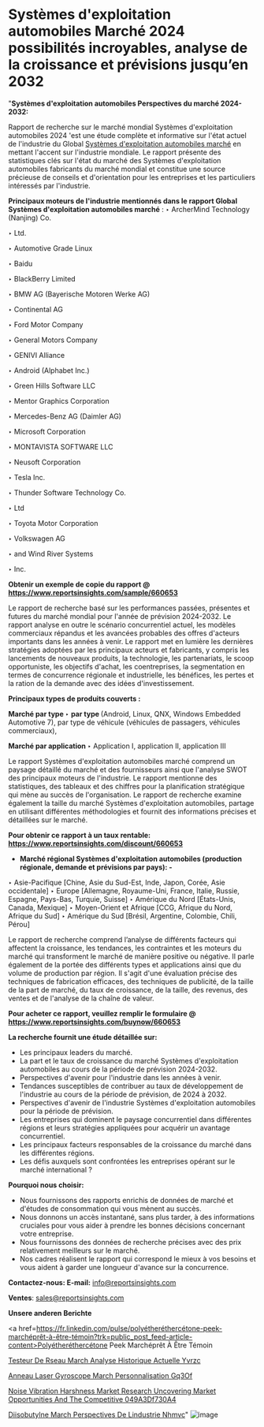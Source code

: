 # Systèmes d'exploitation automobiles Marché 2024 possibilités incroyables, analyse de la croissance et prévisions jusqu’en 2032

 "<strong>Systèmes d'exploitation automobiles Perspectives du marché 2024-2032:</strong>

Rapport de recherche sur le marché mondial Systèmes d'exploitation automobiles 2024 'est une étude complète et informative sur l'état actuel de l'industrie du Global <a href=https://www.reportsinsights.com/sample/660653>Systèmes d'exploitation automobiles marché</a> en mettant l'accent sur l'industrie mondiale. Le rapport présente des statistiques clés sur l'état du marché des Systèmes d'exploitation automobiles fabricants du marché mondial et constitue une source précieuse de conseils et d'orientation pour les entreprises et les particuliers intéressés par l'industrie.

<strong>Principaux moteurs de l'industrie mentionnés dans le rapport Global Systèmes d'exploitation automobiles marché</strong> :
‣ ArcherMind Technology (Nanjing) Co.

‣ Ltd.

‣ Automotive Grade Linux

‣ Baidu

‣ BlackBerry Limited

‣ BMW AG (Bayerische Motoren Werke AG)

‣ Continental AG

‣ Ford Motor Company

‣ General Motors Company

‣ GENIVI Alliance

‣ Android (Alphabet Inc.)

‣ Green Hills Software LLC

‣ Mentor Graphics Corporation

‣ Mercedes-Benz AG (Daimler AG)

‣ Microsoft Corporation

‣ MONTAVISTA SOFTWARE LLC

‣ Neusoft Corporation

‣ Tesla Inc.

‣ Thunder Software Technology Co.

‣ Ltd

‣ Toyota Motor Corporation

‣ Volkswagen AG

‣ and Wind River Systems

‣ Inc.

<strong>Obtenir un exemple de copie du rapport @ <a href=https://www.reportsinsights.com/sample/660653>https://www.reportsinsights.com/sample/660653</a></strong>

Le rapport de recherche basé sur les performances passées, présentes et futures du marché mondial pour l'année de prévision 2024-2032. Le rapport analyse en outre le scénario concurrentiel actuel, les modèles commerciaux répandus et les avancées probables des offres d'acteurs importants dans les années à venir. Le rapport met en lumière les dernières stratégies adoptées par les principaux acteurs et fabricants, y compris les lancements de nouveaux produits, la technologie, les partenariats, le scoop opportuniste, les objectifs d'achat, les coentreprises, la segmentation en termes de concurrence régionale et industrielle, les bénéfices, les pertes et la ration de la demande avec des idées d'investissement.

<strong>Principaux types de produits couverts :</strong>

<strong>Marché par type </strong>
‣ <strong> par type </strong> (Android, Linux, QNX, Windows Embedded Automotive 7), par type de véhicule (véhicules de passagers, véhicules commerciaux),

<strong>Marché par application </strong>
‣ Application I, application II, application III

Le rapport Systèmes d'exploitation automobiles marché comprend un paysage détaillé du marché et des fournisseurs ainsi que l'analyse SWOT des principaux moteurs de l'industrie. Le rapport mentionne des statistiques, des tableaux et des chiffres pour la planification stratégique qui mène au succès de l'organisation. Le rapport de recherche examine également la taille du marché Systèmes d'exploitation automobiles, partage en utilisant différentes méthodologies et fournit des informations précises et détaillées sur le marché.

<strong>Pour obtenir ce rapport à un taux rentable: <a href=https://www.reportsinsights.com/discount/660653>https://www.reportsinsights.com/discount/660653</a></strong>
<ul>
  <li><strong>Marché régional Systèmes d'exploitation automobiles (production régionale, demande et prévisions par pays): -</strong></li>
</ul>
‣ Asie-Pacifique [Chine, Asie du Sud-Est, Inde, Japon, Corée, Asie occidentale]
‣ Europe [Allemagne, Royaume-Uni, France, Italie, Russie, Espagne, Pays-Bas, Turquie, Suisse]
‣ Amérique du Nord [États-Unis, Canada, Mexique]
‣ Moyen-Orient et Afrique [CCG, Afrique du Nord, Afrique du Sud]
‣ Amérique du Sud [Brésil, Argentine, Colombie, Chili, Pérou]

Le rapport de recherche comprend l’analyse de différents facteurs qui affectent la croissance, les tendances, les contraintes et les moteurs du marché qui transforment le marché de manière positive ou négative. Il parle également de la portée des différents types et applications ainsi que du volume de production par région. Il s'agit d'une évaluation précise des techniques de fabrication efficaces, des techniques de publicité, de la taille de la part de marché, du taux de croissance, de la taille, des revenus, des ventes et de l'analyse de la chaîne de valeur.

<strong>Pour acheter ce rapport, veuillez remplir le formulaire @   <a href=https://www.reportsinsights.com/buynow/660653>https://www.reportsinsights.com/buynow/660653</a></strong>

<strong>La recherche fournit une étude détaillée sur:</strong>
<ul>
  <li>Les principaux leaders du marché.</li>
  <li>La part et le taux de croissance du marché Systèmes d'exploitation automobiles au cours de la période de prévision 2024-2032.</li>
  <li>Perspectives d'avenir pour l'industrie dans les années à venir.</li>
  <li>Tendances susceptibles de contribuer au taux de développement de l'industrie au cours de la période de prévision, de 2024 à 2032.</li>
  <li>Perspectives d'avenir de l'industrie Systèmes d'exploitation automobiles pour la période de prévision.</li>
  <li>Les entreprises qui dominent le paysage concurrentiel dans différentes régions et leurs stratégies appliquées pour acquérir un avantage concurrentiel.</li>
  <li>Les principaux facteurs responsables de la croissance du marché dans les différentes régions.</li>
  <li>Les défis auxquels sont confrontées les entreprises opérant sur le marché international ?</li>
</ul>
<strong>Pourquoi nous choisir:</strong>
<ul>
  <li>Nous fournissons des rapports enrichis de données de marché et d'études de consommation qui vous mènent au succès.</li>
  <li>Nous donnons un accès instantané, sans plus tarder, à des informations cruciales pour vous aider à prendre les bonnes décisions concernant votre entreprise.</li>
  <li>Nous fournissons des données de recherche précises avec des prix relativement meilleurs sur le marché.</li>
  <li>Nos cadres réalisent le rapport qui correspond le mieux à vos besoins et vous aident à garder une longueur d'avance sur la concurrence.</li>
</ul>
<strong>Contactez-nous:
</strong><strong>E-mail:</strong> <a href=mailto:info@reportsinsights.com>info@reportsinsights.com</a>

<strong>Ventes</strong>: <a href=mailto:sales@reportsinsights.com>sales@reportsinsights.com</a>

<strong>Unsere anderen Berichte</strong>

<a href=https://fr.linkedin.com/pulse/polyétheréthercétone-peek-marchéprêt-à-être-témoin?trk=public_post_feed-article-content>Polyétheréthercétone Peek Marchéprêt À Être Témoin</a>

<a href=https://www.linkedin.com/pulse/testeur-de-r%C3%A9seau-march%C3%A9-analyse-historique-actuelle-yvrzc/>Testeur De Rseau March Analyse Historique Actuelle Yvrzc</a>

<a href=https://www.linkedin.com/pulse/anneau-laser-gyroscope-march%C3%A9-personnalisation-gq3of/>Anneau Laser Gyroscope March Personnalisation Gq3Of</a>

<a href=https://medium.com/@a86515711/noise-vibration-harshness-market-research-uncovering-market-opportunities-and-the-competitive-049a3df730a4>Noise Vibration Harshness Market Research Uncovering Market Opportunities And The Competitive 049A3Df730A4</a>

<a href=https://www.linkedin.com/pulse/diisobutyl%C3%A8ne-march%C3%A9-perspectives-de-lindustrie-nhmvc/>Diisobutylne March Perspectives De Lindustrie Nhmvc</a>"
![image](https://github.com/daminid12/RImarketgrowth/assets/158430485/1222a0eb-38fe-49d9-a7f4-21dc4b1355bf)
